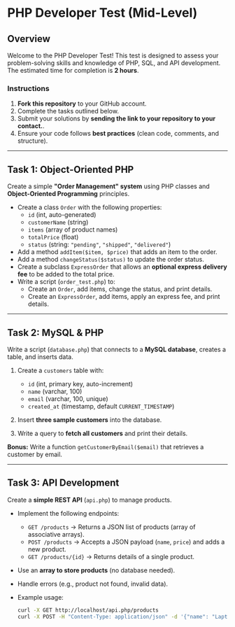 # PHP Developer Test (Mid-Level)

## Overview
Welcome to the PHP Developer Test! This test is designed to assess your problem-solving skills and knowledge of PHP, SQL, and API development. The estimated time for completion is **2 hours**.

### **Instructions**
1. **Fork this repository** to your GitHub account.
2. Complete the tasks outlined below.
3. Submit your solutions by **sending the link to your repository to your contact.**.
4. Ensure your code follows **best practices** (clean code, comments, and structure).

---

## **Task 1: Object-Oriented PHP**
Create a simple **"Order Management" system** using PHP classes and **Object-Oriented Programming** principles.

- Create a class `Order` with the following properties:
  - `id` (int, auto-generated)
  - `customerName` (string)
  - `items` (array of product names)
  - `totalPrice` (float)
  - `status` (string: `"pending"`, `"shipped"`, `"delivered"`)
- Add a method `addItem($item, $price)` that adds an item to the order.
- Add a method `changeStatus($status)` to update the order status.
- Create a subclass `ExpressOrder` that allows an **optional express delivery fee** to be added to the total price.
- Write a script (`order_test.php`) to:
  - Create an `Order`, add items, change the status, and print details.
  - Create an `ExpressOrder`, add items, apply an express fee, and print details.

---

## **Task 2: MySQL & PHP**
Write a script (`database.php`) that connects to a **MySQL database**, creates a table, and inserts data.

1. Create a `customers` table with:
   - `id` (int, primary key, auto-increment)
   - `name` (varchar, 100)
   - `email` (varchar, 100, unique)
   - `created_at` (timestamp, default `CURRENT_TIMESTAMP`)
   
2. Insert **three sample customers** into the database.
3. Write a query to **fetch all customers** and print their details.

**Bonus:** Write a function `getCustomerByEmail($email)` that retrieves a customer by email.

---

## **Task 3: API Development**
Create a **simple REST API** (`api.php`) to manage products.

- Implement the following endpoints:
  - `GET /products` → Returns a JSON list of products (array of associative arrays).
  - `POST /products` → Accepts a JSON payload (`name`, `price`) and adds a new product.
  - `GET /products/{id}` → Returns details of a single product.
  
- Use an **array to store products** (no database needed).
- Handle errors (e.g., product not found, invalid data).
- Example usage:
  ```bash
  curl -X GET http://localhost/api.php/products
  curl -X POST -H "Content-Type: application/json" -d '{"name": "Laptop", "price": 1200}' http://localhost/api.php/products

